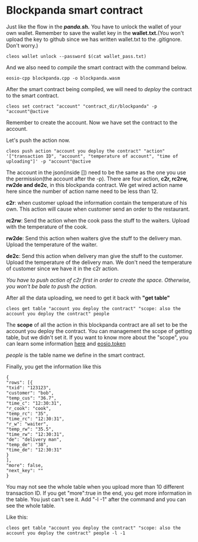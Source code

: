 # Blockpanda smart contract
Just like the flow in the ***panda.sh.***
You have to unlock the wallet of your own wallet.
Remember to save the wallet key in the **wallet.txt.**(You won't upload the key to github since we has written wallet.txt  to the .gitignore. Don't worry.)
```
cleos wallet unlock --password $(cat wallet_pass.txt)
```
And we also need to *compile* the smart contract with the command below.
```
eosio-cpp blockpanda.cpp -o blockpanda.wasm
```
After the smart contract being compiled, we will need to *deploy* the contract to the smart contract.
```
cleos set contract "account" "contract_dir/blockpanda" -p "account"@active
```
Remember to create the account.
Now we have set the contract to the account.

Let's push the action now.
```
cleos push action "account you deploy the contract" "action" '["transaction ID", "account", "temperature of account", "time of  uploading"]' -p "account"@active
```
The account in the json(inside []) need to be the same as the one you use the permission(the account after the -p).
There are four action, **c2r, rc2rw, rw2de and de2c**, in this blockpanda contract. 
We get wired action name here since the number of action name need to be less than 12.

**c2r**: when customer upload the information contain the temperature of his own. This action will cause when customer send an order to the restaurant.

**rc2rw**: Send the action when the cook pass the stuff to the waiters. Upload with the temperature of the cook.

**rw2de**: Send this action when waiters give the stuff to the delivery man. Upload the temperature of the waiter.

**de2c**: Send this action when delivery man give the stuff to the customer. Upload the temperature of the delivery man. We don't need the temperature of customer since we have it in the c2r action.

*You have to push action of c2r first in order to create the space. Otherwise, you won't be bale to push the action.*

After all the data uploading, we need to get it back with **"get table"**
```
cleos get table "account you deploy the contract" "scope: also the account you deploy the contract" people
```
The **scope** of all the action in this blockpanda contract are all set to be the account you deploy the contract. 
You can management the scope of getting table, but we didn't set it. If you want to know more about the "scope", you can learn some information [here](https://eosio.stackexchange.com/questions/3534/scope-in-the-get-table-command) and [eosio.token](https://github.com/EOSIO/eosio.contracts/tree/master/contracts/eosio.token)

*people* is the table name we define in the smart contract.

Finally, you get the information like this
```
{
"rows": [{
"txid": "123123",
"customer": "bob",
"temp_cus": "36.7",
"time_c": "12:30:31",
"r_cook": "cook",
"temp_rc": "35",
"time_rc": "12:30:31",
"r_w": "waiter",
"temp_rw": "35.5",
"time_rw": "12:30:31",
"de": "delivery man",
"temp_de": "38",
"time_de": "12:30:31"
}
],
"more": false,
"next_key": ""
}
```
You may not see the whole table when you upload more than 10 different transaction ID.
If you get "more":true in the end, you get more information in the table. You just can't see it.
Add "-l -1" after the command and you can see the whole table. 

Like this:
```
cleos get table "account you deploy the contract" "scope: also the account you deploy the contract" people -l -1
```

